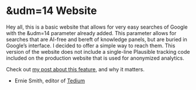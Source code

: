 # &udm=14 Website

Hey all, this is a basic website that allows for very easy searches of Google with the &udm=14 parameter already added. This parameter allows for searches that are AI-free and bereft of knowledge panels, but are buried in Google’s interface. I decided to offer a simple way to reach them. This version of the website does not include a single-line Plausible tracking code included on the production website that is used for anonymized analytics.

Check out [my post about this feature](https://tedium.co/2024/05/17/google-web-search-make-default/), and why it matters.

- Ernie Smith, editor of [Tedium](https://tedium.co)
